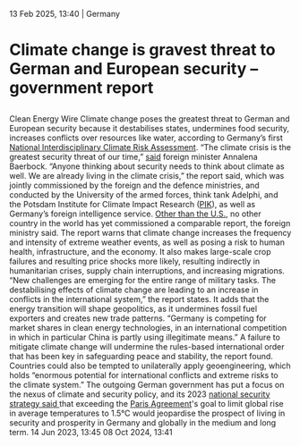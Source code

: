 13 Feb 2025, 13:40
| 
Germany
# Climate change is gravest threat to German and European security – government report
## 
Clean Energy Wire
Climate change poses the greatest threat to German and European security because it destabilises states, undermines food security, increases conflicts over resources like water, according to Germany’s first [National Interdisciplinary Climate Risk Assessment](https://metis.unibw.de/en/nike/index.html). “The climate crisis is the greatest security threat of our time,” [said](https://www.auswaertiges-amt.de/de/newsroom/2700052-2700052) foreign minister Annalena Baerbock.
“Anyone thinking about security needs to think about climate as well. We are already living in the climate crisis,” the report said, which was jointly commissioned by the foreign and the defence ministries, and conducted by the University of the armed forces, think tank Adelphi, and the Potsdam Institute for Climate Impact Research ([PIK](https://www.cleanenergywire.org/experts/pik-potsdam-institute-climate-impact-research)), as well as Germany’s foreign intelligence service. [Other than the U.S.](https://bidenwhitehouse.archives.gov/wp-content/uploads/2024/09/US_Framework_for_Climate_Resilience_and_Security_FINAL.pdf), no other country in the world has yet commissioned a comparable report, the foreign ministry said.
The report warns that climate change increases the frequency and intensity of extreme weather events, as well as posing a risk to human health, infrastructure, and the economy. It also makes large-scale crop failures and resulting price shocks more likely, resulting indirectly in humanitarian crises, supply chain interruptions, and increasing migrations.
“New challenges are emerging for the entire range of military tasks. The destabilising effects of climate change are leading to an increase in conflicts in the international system,” the report states. It adds that the energy transition will shape geopolitics, as it undermines fossil fuel exporters and creates new trade patterns. “Germany is competing for market shares in clean energy technologies, in an international competition in which in particular China is partly using illegitimate means.”
A failure to mitigate climate change will undermine the rules-based international order that has been key in safeguarding peace and stability, the report found. Countries could also be tempted to unilaterally apply geoengineering, which holds “enormous potential for international conflicts and extreme risks to the climate system.”
The outgoing German government has put a focus on the nexus of climate and security policy, and its 2023 [national security strategy said ](https://www.cleanenergywire.org/news/breaching-15degc-limit-would-jeopardise-security-says-novel-german-govt-strategy)that exceeding the [Paris Agreement](https://www.cleanenergywire.org/glossary/letter_p#paris_agreement)'s goal to limit global rise in average temperatures to 1.5°C would jeopardise the prospect of living in security and prosperity in Germany and globally in the medium and long term. 
14 Jun 2023, 13:45
08 Oct 2024, 13:41